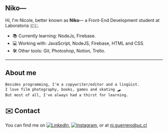 ## Niko—

Hi, I'm Nicole, better known as **Niko**— a Front-End Development student at Laboratoria 🇨🇱.

- 📚 Currently learning: NodeJs, Firebase.
- 💻 Working with: JavaScript, NodeJS, Firebase, HTML and CSS.
- 🛠 Other tools: Git, Photoshop, Notion, Trello.
---

## About me

```
Besides programming, I'm a copywriter/editor and a lingüist.
I love film photography, books, games and skating 🛹 
But most of all, I've always had a thirst for learning.
```
## ✉️ Contact

<!-- Actual text -->

You can find me on [![LinkedIn][1.2]][1], [![Instagram][2.2]][2], or at ni.guerrero@uc.cl

<!-- Icons -->

[1.2]: https://img.icons8.com/external-justicon-lineal-color-justicon/32/000000/external-linkedin-social-media-justicon-lineal-color-justicon.png
[2.2]: https://img.icons8.com/external-justicon-lineal-color-justicon/32/000000/external-instagram-social-media-justicon-lineal-color-justicon.png

<!-- Links to your social media accounts -->

[1]: https://www.linkedin.com/in/nicole-guerrero-234713a5/
[2]: https://www.instagram.com/vekid/

<!--
**nikoguerrero/nikoguerrero** is a ✨ _special_ ✨ repository because its `README.md` (this file) appears on your GitHub profile.

Here are some ideas to get you started:

- 🔭 I’m currently working on ...
- 🌱 I’m currently learning ...
- 👯 I’m looking to collaborate on ...
- 🤔 I’m looking for help with ...
- 💬 Ask me about ...
- 📫 How to reach me: ...
- 😄 Pronouns: ...
- ⚡ Fun fact: ...
-->
